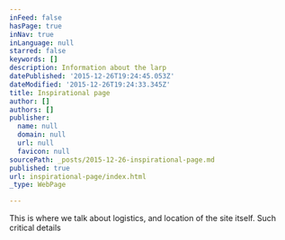 ```yaml
---
inFeed: false
hasPage: true
inNav: true
inLanguage: null
starred: false
keywords: []
description: Information about the larp
datePublished: '2015-12-26T19:24:45.053Z'
dateModified: '2015-12-26T19:24:33.345Z'
title: Inspirational page
author: []
authors: []
publisher:
  name: null
  domain: null
  url: null
  favicon: null
sourcePath: _posts/2015-12-26-inspirational-page.md
published: true
url: inspirational-page/index.html
_type: WebPage

---
```

This is where we talk about logistics, and location of the site itself. Such critical details